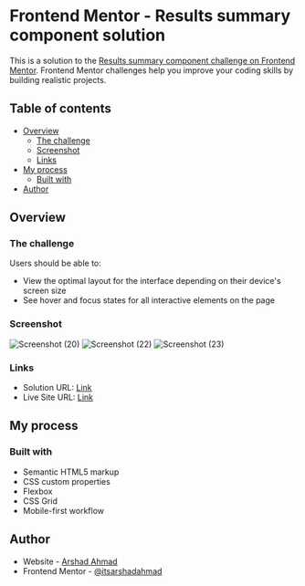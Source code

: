 # Frontend Mentor - Results summary component solution

This is a solution to the [Results summary component challenge on Frontend Mentor](https://www.frontendmentor.io/challenges/results-summary-component-CE_K6s0maV). Frontend Mentor challenges help you improve your coding skills by building realistic projects.

## Table of contents

-   [Overview](#overview)
    -   [The challenge](#the-challenge)
    -   [Screenshot](#screenshot)
    -   [Links](#links)
-   [My process](#my-process)
    -   [Built with](#built-with)
-   [Author](#author)

## Overview

### The challenge

Users should be able to:

-   View the optimal layout for the interface depending on their device's screen size
-   See hover and focus states for all interactive elements on the page

### Screenshot

![Screenshot (20)](https://user-images.githubusercontent.com/54478287/232332717-dbf30687-320d-4a19-92bc-5cadae6379ca.png)
![Screenshot (22)](https://user-images.githubusercontent.com/54478287/232332724-2fa54d5d-5481-41ce-b91a-bf7d246139c2.png)
![Screenshot (23)](https://user-images.githubusercontent.com/54478287/232332727-c0feba87-c08f-4844-a94d-31a01ced6651.png)


### Links

-   Solution URL: [Link](https://www.frontendmentor.io/solutions/results-summary-component-_WWvy0XS3i)
-   Live Site URL: [Link](https://itsarshadahmad.github.io/results-summary-component/)

## My process

### Built with

-   Semantic HTML5 markup
-   CSS custom properties
-   Flexbox
-   CSS Grid
-   Mobile-first workflow

## Author

-   Website - [Arshad Ahmad](https://itsarshadahmad.bio.link/)
-   Frontend Mentor - [@itsarshadahmad](https://www.frontendmentor.io/profile/itsarshadahmad)

